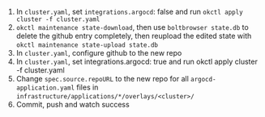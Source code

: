 1. In `cluster.yaml`, set `integrations.argocd`: false and run `okctl apply cluster -f cluster.yaml`
2. `okctl maintenance state-download`, then use `boltbrowser state.db` to delete the github entry completely, then reupload the edited state with `okctl maintenance state-upload state.db`
3. In `cluster.yaml`, configure github to the new repo
4. In `cluster.yaml`, set integrations.argocd: true  and run okctl apply cluster -f cluster.yaml
5. Change `spec.source.repoURL` to the new repo for all `argocd-application.yaml` files in `infrastructure/applications/*/overlays/<cluster>/`
6. Commit, push and watch success